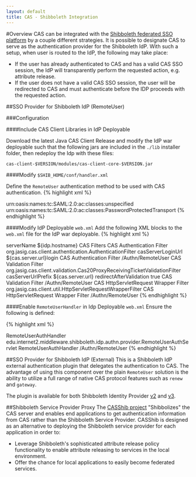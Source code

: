 ```yaml
---
layout: default
title: CAS - Shibboleth Integration
---
```


#Overview
CAS can be integrated with the [Shibboleth federated SSO platform](http://shibboleth.net/) by a couple different strategies. It is possible to designate CAS to serve as the authentication provider for the Shibboleth IdP. With such a setup, when user is routed to the IdP, the following may take place:

- If the user has already authenticated to CAS and has a valid CAS SSO session, the IdP will transparently perform the requested action, e.g. attribute release.
- If the user does not have a valid CAS SSO session, the user will be redirected to CAS and must authenticate before the IDP proceeds with the requested action.


##SSO Provider for Shibboleth IdP (RemoteUser)


###Configuration



####Include CAS Client Libraries in IdP Deployable

Download the latest Java CAS Client Release and modify the IdP war deployable such that the following jars are included in the `./lib` installer folder, then redeploy the Idp with these files:

    cas-client-$VERSION/modules/cas-client-core-$VERSION.jar


####Modify `$SHIB_HOME/conf/handler.xml`

Define the `RemoteUser` authentication method to be used with CAS authentication.
{% highlight xml %}
<!-- Remote User handler for CAS support -->
<LoginHandler xsi:type="RemoteUser">
  <AuthenticationMethod>
    urn:oasis:names:tc:SAML:2.0:ac:classes:unspecified
  </AuthenticationMethod>
  <AuthenticationMethod>
    urn:oasis:names:tc:SAML:2.0:ac:classes:PasswordProtectedTransport
  </AuthenticationMethod>
</LoginHandler>
{% endhighlight %}


####Modify IdP Deployable `web.xml`
Add the following XML blocks to the `web.xml` file for the IdP war deployable. 
{% highlight xml %}
<!-- For CAS client support -->
<context-param>
  <param-name>serverName</param-name>
  <param-value>${idp.hostname}</param-value>
</context-param>
CAS Filters
<!-- CAS client filters -->
<filter>
  <filter-name>CAS Authentication Filter</filter-name>
  <filter-class>
      org.jasig.cas.client.authentication.AuthenticationFilter
  </filter-class>
  <init-param>
    <param-name>casServerLoginUrl</param-name>
    <param-value>${cas.server.url}login</param-value>
  </init-param>
</filter>
 
<filter-mapping>
  <filter-name>CAS Authentication Filter</filter-name>
  <url-pattern>/Authn/RemoteUser</url-pattern>
</filter-mapping>
  
<filter>
  <filter-name>CAS Validation Filter</filter-name>
  <filter-class>
    org.jasig.cas.client.validation.Cas20ProxyReceivingTicketValidationFilter
  </filter-class>
  <init-param>
    <param-name>casServerUrlPrefix</param-name>
    <param-value>${cas.server.url}</param-value>
  </init-param>
  <init-param>
    <param-name>redirectAfterValidation</param-name>
    <param-value>true</param-value>
  </init-param>
</filter>
  
<filter-mapping>
  <filter-name>CAS Validation Filter</filter-name>
  <url-pattern>/Authn/RemoteUser</url-pattern>
</filter-mapping>
  
<filter>
  <filter-name>CAS HttpServletRequest Wrapper Filter</filter-name>
  <filter-class>
    org.jasig.cas.client.util.HttpServletRequestWrapperFilter
  </filter-class>
</filter>
  
<filter-mapping>
  <filter-name>CAS HttpServletRequest Wrapper Filter</filter-name>
  <url-pattern>/Authn/RemoteUser</url-pattern>
</filter-mapping>
{% endhighlight %}


####Enable `RemoteUserHandler` in Idp Deployable `web.xml`
Ensure the following is defined:

{% highlight xml %}
<!-- Servlet protected by container user for RemoteUser authentication -->
<servlet>
  <servlet-name>RemoteUserAuthHandler</servlet-name>
  <servlet-class>edu.internet2.middleware.shibboleth.idp.authn.provider.RemoteUserAuthServlet</servlet-class>
</servlet>
  
<servlet-mapping>
  <servlet-name>RemoteUserAuthHandler</servlet-name>
  <url-pattern>/Authn/RemoteUser</url-pattern>
</servlet-mapping>
{% endhighlight %}


##SSO Provider for Shibboleth IdP (External)
This is a Shibboleth IdP external authentication plugin that delegates the authentication to CAS. The advantage of using this component over the plain `RemoteUser` solution is the ability to utilize a full range of native CAS protocol features such as `renew` and `gateway`. 

The plugin is available for both Shibboleth Identity Provider [v2](https://github.com/Unicon/shib-cas-authn2) and [v3](https://github.com/Unicon/shib-cas-authn3).

##Shibboleth Service Provider Proxy
The [CASShib project](https://code.google.com/p/casshib/) "Shibbolizes" the CAS server and enables end applications to get authentication information from CAS rather than the Shibboleth Service Provider. CASShib is designed as an alternative to deploying the Shibboleth service provider for each application in order to:

- Leverage Shibboleth's sophisticated attribute release policy functionality to enable attribute releasing to services in the local environment.
- Offer the chance for local applications to easily become federated services.

